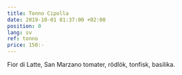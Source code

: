 ```yaml
---
title: Tonno Cipolla
date: 2019-10-01 01:37:00 +02:00
position: 0
lang: sv
ref: tonno
price: 150:-
---
```


Fior di Latte, San Marzano tomater, rödlök, tonfisk, basilika.
